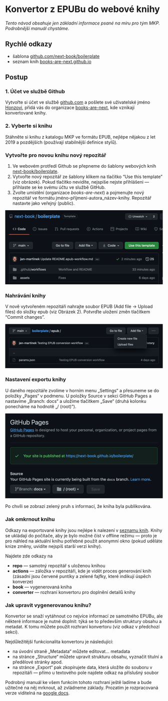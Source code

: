 # Konvertor z EPUBu do webové knihy

_Tento návod obsahuje jen základní informace psané na míru pro tým MKP. Podrobnější manuál chystáme._

## Rychlé odkazy

- šablona [github.com/next-book/boilerplate](https://github.com/next-book/boilerplate)
- seznam knih [books-are-next.github.io](https://books-are-next.github.io)

## Postup

### 1. Účet ve službě Github

Vytvořte si účet ve službě [github.com](https://github.com) a pošlete své uživatelské jméno [Honzovi](mailto:honza.martinek@gmail.com), přidá vás do organizace [books-are-next](http://github.com/books-are-next/), kde vznikají konvertované knihy.

### 2. Vyberte si knihu

Stáhněte si knihu z katalogu MKP ve formátu EPUB, nejlépe nějakou z let 2019 a pozdějších (používají stabilnější definice stylů).

### Vytvořte pro novou knihu nový repozitář

1. Ve webovém protředí Github se přepneme do šablony webových knih [next-book/boilerplate](https://gitHub.com/next-book/boilerplate).
2. Vytvořte nový repozitář ze šablony klikem na tlačítko “Use this template” (viz obrázek). Pokud tlačítko nevidíte, nejspíše nejste přihlášeni — přihlaste se ke svému účtu ve službě GitHub.
3. Zvolte umístění (organizace _books-are-next_) a pojmenujte nový repozitář ve formátu jméno-příjmení-autora_název-knihy. Repozitář nastavte jako veřejný (public).

![](readme_template.png)

### Nahrávání knihy

V nově vytvořeném repozitáři nahrajte soubor EPUB (Add file → Upload files) do složky epub (viz Obrázek 2). Potvrďte uložení změn tlačítkem “Commit changes”.

![](readme_epub.png)

### Nastavení exportu knihy

U daného repozitáře zvolíme v horním menu „Settings“ a přesuneme se do položky „Pages“ v podmenu. U položky Source v sekci GitHub Pages a nastavíme „Branch: docs“ a uložíme tlačítkem „Save“ (druhá kolonku ponecháme na hodnotě „/ (root)”).

![](readme_pages.png)

Po chvíli se zobrazí zelený pruh s informací, že kniha byla publikována.

### Jak omkrnout knihu

Odkazy na exportované knihy jsou nejlépe k nalezení v [seznamu knih](https://books-are-next.github.io). Knihy se ukládají do počítače, aby je bylo možné číst v offline režimu — proto je pro náhled na aktuální knihu potřebné použít anonymní okno (pokud uděláte knize změny, uvidíte nejspíš starší verzi knihy).

Najdete zde odkazy na

- **repo** — samotný repozitář s uloženou knihou
- **actions** — záložka v repozitáři, kde je vidět proces generování knih (zásadní jsou červené puntíky a zelené fajfky, které indikují úspěch konverze)
- **book** — vygenerovaná kniha
- **converter** — rozhraní konvertoru pro doplnění detailů knihy

### Jak upravit vygenerovanou knihu?

Konvertor se snaží vytáhnout co nejvíce informací ze samotného EPUBu, ale některé informace je nutné doplnit: týká se to především struktury obsahu a metadat. K tomu můžete použít rozhraní konvertoru (viz odkaz v předchozí sekci).

Nejdůležitější funkcionalita konvertoru je následující:

- na úvodní straně „Metadata“ můžete editovat… metadata
- na stránce „Structure“ můžete upravit strukturu obsahu, vyznačit titulní a předělové stránky apod.
- na stránce „Export“ pak zkopírujete data, která uložíte do souboru v repozitáři — přímo u textového pole najdete odkaz na příslušný soubor

Podrobný manuál ke všem funkcím tohoto rozhraní ještě ladíme a bude užitečné na něj mrknout, až zvládneme základy. Prozatím je rozpracovaná verze viditelná na [google docs](https://docs.google.com/document/d/1tInPQbpaxHQo6k-c28HofrV3BUm7rTjjj-BrNQ5jGLo/edit).
